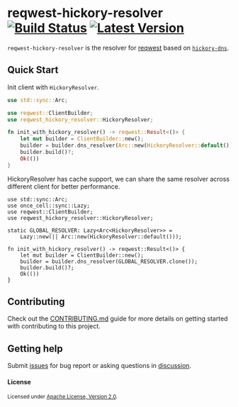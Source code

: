 # reqwest-hickory-resolver &emsp; [![Build Status]][actions] [![Latest Version]][crates.io]

[Build Status]: https://img.shields.io/github/actions/workflow/status/Xuanwo/reqwest-hickory-resolver/ci.yml
[actions]: https://github.com/Xuanwo/reqwest-hickory-resolver/actions?query=branch%3Amain
[Latest Version]: https://img.shields.io/crates/v/reqwest-hickory-resolver.svg
[crates.io]: https://crates.io/crates/reqwest-hickory-resolver

`reqwest-hickory-resolver` is the resolver for [reqwest](https://github.com/seanmonstar/reqwest) based on [`hickory-dns`](https://github.com/hickory-dns/hickory-dns).

## Quick Start

Init client with `HickoryResolver`.

```rust
use std::sync::Arc;

use reqwest::ClientBuilder;
use reqwest_hickory_resolver::HickoryResolver;

fn init_with_hickory_resolver() -> reqwest::Result<()> {
    let mut builder = ClientBuilder::new();
    builder = builder.dns_resolver(Arc::new(HickoryResolver::default()));
    builder.build()?;
    Ok(())
}
```


HickoryResolver has cache support, we can share the same resolver across different client
for better performance.

```
use std::sync::Arc;
use once_cell::sync::Lazy;
use reqwest::ClientBuilder;
use reqwest_hickory_resolver::HickoryResolver;

static GLOBAL_RESOLVER: Lazy<Arc<HickoryResolver>> =
    Lazy::new(|| Arc::new(HickoryResolver::default()));
    
fn init_with_hickory_resolver() -> reqwest::Result<()> {
    let mut builder = ClientBuilder::new();
    builder = builder.dns_resolver(GLOBAL_RESOLVER.clone());
    builder.build()?;
    Ok(())
}
```

## Contributing

Check out the [CONTRIBUTING.md](./CONTRIBUTING.md) guide for more details on getting started with contributing to this project.

## Getting help

Submit [issues](https://github.com/Xuanwo/reqwest-hickory-resolver/issues/new/choose) for bug report or asking questions in [discussion](https://github.com/Xuanwo/reqwest-hickory-resolver/discussions/new?category=q-a).

#### License

<sup>
Licensed under <a href="./LICENSE">Apache License, Version 2.0</a>.
</sup>
